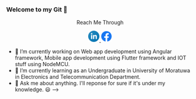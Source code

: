 ### Welcome to my Git 🙋‍

<p align="center">Reach Me Through</p>
<p align="center">
<a href="https://www.linkedin.com/in/vidura-erandika-5aa4b21a0/">
        <img height="30" src="https://github.com/bimalka98/bimalka98/blob/master/Logos/li.svg" />
</a> 
<a href="https://www.facebook.com/PrinceVidura">
       <img height="30" src="https://github.com/bimalka98/bimalka98/blob/master/Logos/f_logo_RGB-Blue_58.png" />
</a>
</p>
</p>


- 🔭 I’m currently working on Web app development using Angular framework, Mobile app development using Flutter framework and IOT stuff using NodeMCU.
- 🌱 I’m currently learning as an Undergraduate in University of Moratuwa in Electronics and Telecommunication Department.
- 💬 Ask me about anything. I'll reponse for sure if it's under my knowledge. 😃
-->
